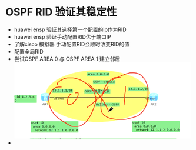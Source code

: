# OSPF RID 验证其稳定性  

- huawei ensp 验证其选择第一个配置的ip作为RID
- huawei ensp 验证手动配置RID优于端口IP
- 了解cisco 模拟器 手动配置RID会顺时改变RID的值
- 配置全局RID
- 尝试OSPF AREA 0 与 OSPF AREA 1 建立邻居![img.png](img.png)
- 